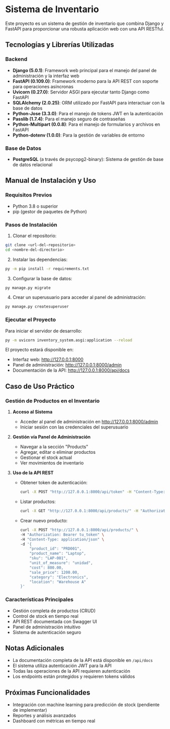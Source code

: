 # Sistema de Inventario

Este proyecto es un sistema de gestión de inventario que combina Django y FastAPI para proporcionar una robusta aplicación web con una API RESTful.

## Tecnologías y Librerías Utilizadas

### Backend
- **Django (5.0.1)**: Framework web principal para el manejo del panel de administración y la interfaz web
- **FastAPI (0.109.0)**: Framework moderno para la API REST con soporte para operaciones asíncronas
- **Uvicorn (0.27.0)**: Servidor ASGI para ejecutar tanto Django como FastAPI
- **SQLAlchemy (2.0.25)**: ORM utilizado por FastAPI para interactuar con la base de datos
- **Python-Jose (3.3.0)**: Para el manejo de tokens JWT en la autenticación
- **Passlib (1.7.4)**: Para el manejo seguro de contraseñas
- **Python-Multipart (0.0.8)**: Para el manejo de formularios y archivos en FastAPI
- **Python-dotenv (1.0.0)**: Para la gestión de variables de entorno

### Base de Datos
- **PostgreSQL** (a través de psycopg2-binary): Sistema de gestión de base de datos relacional

## Manual de Instalación y Uso

### Requisitos Previos
- Python 3.8 o superior
- pip (gestor de paquetes de Python)

### Pasos de Instalación

1. Clonar el repositorio:
```bash
git clone <url-del-repositorio>
cd <nombre-del-directorio>
```

2. Instalar las dependencias:
```bash
py -m pip install -r requirements.txt
```

3. Configurar la base de datos:
```bash
py manage.py migrate
```

4. Crear un superusuario para acceder al panel de administración:
```bash
py manage.py createsuperuser
```

### Ejecutar el Proyecto

Para iniciar el servidor de desarrollo:
```bash
py -m uvicorn inventory_system.asgi:application --reload
```

El proyecto estará disponible en:
- Interfaz web: http://127.0.0.1:8000
- Panel de administración: http://127.0.0.1:8000/admin
- Documentación de la API: http://127.0.0.1:8000/api/docs

## Caso de Uso Práctico

### Gestión de Productos en el Inventario

1. **Acceso al Sistema**
   - Acceder al panel de administración en http://127.0.0.1:8000/admin
   - Iniciar sesión con las credenciales del superusuario

2. **Gestión vía Panel de Administración**
   - Navegar a la sección "Products"
   - Agregar, editar o eliminar productos
   - Gestionar el stock actual
   - Ver movimientos de inventario

3. **Uso de la API REST**
   - Obtener token de autenticación:
     ```bash
     curl -X POST "http://127.0.0.1:8000/api/token" -H "Content-Type: application/x-www-form-urlencoded" -d "username=tu_usuario&password=tu_contraseña"
     ```

   - Listar productos:
     ```bash
     curl -X GET "http://127.0.0.1:8000/api/products/" -H "Authorization: Bearer tu_token"
     ```

   - Crear nuevo producto:
     ```bash
     curl -X POST "http://127.0.0.1:8000/api/products/" \
     -H "Authorization: Bearer tu_token" \
     -H "Content-Type: application/json" \
     -d '{
         "product_id": "PRD001",
         "product_name": "Laptop",
         "sku": "LAP-001",
         "unit_of_measure": "unidad",
         "cost": 800.00,
         "sale_price": 1200.00,
         "category": "Electronics",
         "location": "Warehouse A"
     }'
     ```

### Características Principales
- Gestión completa de productos (CRUD)
- Control de stock en tiempo real
- API REST documentada con Swagger UI
- Panel de administración intuitivo
- Sistema de autenticación seguro

## Notas Adicionales
- La documentación completa de la API está disponible en `/api/docs`
- El sistema utiliza autenticación JWT para la API
- Todas las operaciones de la API requieren autenticación
- Los endpoints están protegidos y requieren tokens válidos

## Próximas Funcionalidades
- Integración con machine learning para predicción de stock (pendiente de implementar)
- Reportes y análisis avanzados
- Dashboard con métricas en tiempo real 